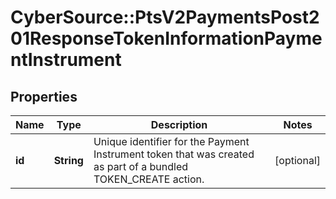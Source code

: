 # CyberSource::PtsV2PaymentsPost201ResponseTokenInformationPaymentInstrument

## Properties
Name | Type | Description | Notes
------------ | ------------- | ------------- | -------------
**id** | **String** | Unique identifier for the Payment Instrument token that was created as part of a bundled TOKEN_CREATE action.  | [optional] 


